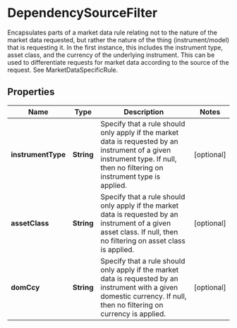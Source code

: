 

# DependencySourceFilter

Encapsulates parts of a market data rule relating not to the nature of the market data requested, but rather the nature of the thing (instrument/model) that is requesting it.  In the first instance, this includes the instrument type, asset class, and the currency of the underlying instrument.  This can be used to differentiate requests for market data according to the source of the request. See MarketDataSpecificRule.

## Properties

Name | Type | Description | Notes
------------ | ------------- | ------------- | -------------
**instrumentType** | **String** | Specify that a rule should only apply if the market data is requested by an instrument of a given instrument type.  If null, then no filtering on instrument type is applied. |  [optional]
**assetClass** | **String** | Specify that a rule should only apply if the market data is requested by an instrument of a given asset class.  If null, then no filtering on asset class is applied. |  [optional]
**domCcy** | **String** | Specify that a rule should only apply if the market data is requested by an instrument with a given domestic currency.  If null, then no filtering on currency is applied. |  [optional]



